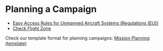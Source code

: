 # Planning a Campaign

- [Easy Access Rules for Unmanned Aircraft Systems (Regulations (EU))](https://www.easa.europa.eu/en/document-library/easy-access-rules/easy-access-rules-unmanned-aircraft-systems-regulations-eu)
- [Check Flight Zone](https://maptool-dipul.dfs.de/)

Check our template format for planning campaigns: [Mission Planning (template)](https://docs.google.com/document/d/1gdN9ebnTEY66zqJBIfyZLmIBJGGOQ38saH6_vEyxmEk/edit?usp=sharing)

